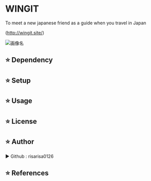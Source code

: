 
# WINGIT
To meet a new japanese friend as a guide when you travel in Japan

(http://wingit.site/)

![画像名](https://github.com/risarisa0126/wingit/blob/master/app/assets/images/brevite-KJWjsztHPPU-unsplash.jpg)

## :star: Dependency

## :star: Setup

## :star: Usage

## :star: License

## :star: Author
▶︎ Github : risarisa0126

## :star: References
